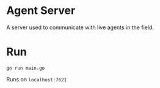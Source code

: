 # Agent Server

A server used to communicate with live agents in the field. 

# Run
`go run main.go`

Runs on `localhost:7621`
